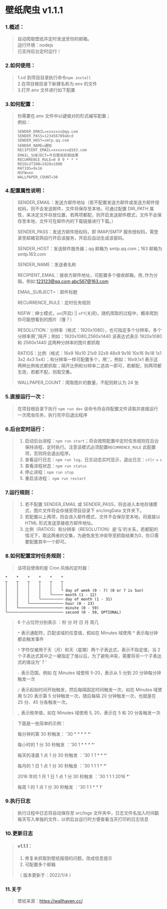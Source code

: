 # 壁纸爬虫 v1.1.1

### 1.概述：

> 自动爬取壁纸并定时发送至你的邮箱。  
> 运行环境：nodejs  
> 已支持后台定时运行！

### 2.如何使用：

> 1.cd 到项目目录执行命令`npm install`  
> 2.在项目根目录下新建名称为.env 的文件  
> 3.打开.env 文件进行如下配置

### 3.如何配置：

> 你需要在.env 文件中以键值对的形式编写配置；  
> 例如：
>
> ```
> SENDER_EMAIL=xxxxxxx@qq.com
> SENDER_PASS=123456789abcd
> SENDER_HOST=smtp.qq.com
> SENDER_NAME=通知
> RECIPIENT_EMAIL=xxxxxxx@163.com
> EMAIL_SUBJECT=今日壁纸抓取结果
> RECURRENCE_RULE=0 0 9 * * *
> RESOLUTION=1920x1080
> RATIOS=9x16
> NSFW=on
> WALLPAPER_COUNT=30
> ```

### 4.配置属性说明：

> SENDER_EMAIL：发送方邮件地址（若不配置发送方邮件或发送方邮件授权码，则不会发送邮件，文件将保存至本地，可通过配置 DIR_PATH 属性，来决定文件存放位置，若两项都配，则开启发送邮件模式，文件不会保存至本地，文件可在邮件内的下载链接进行下载。）
>
> SENDER_PASS：发送方邮件授权码，即 IMAP/SMTP 服务授权码，需登录至邮箱官网自行开启该服务，开启后自动生成该密码。
>
> SENDER_HOST：发送邮件服务器；qq 邮箱为 smtp.qq.com；163 邮箱为 smtp.163.com
>
> SENDER_NAME：发送者名称
>
> RECIPIENT_EMAIL：接收方邮件地址，可配置多个接收邮箱，用`,`作为分隔，例如:123123@qq.com,abc567@163.com
>
> EMAIL_SUBJECT=：邮件标题
>
> RECURRENCE_RULE：定时任务规则
>
> NSFW：绅士模式，` on `(开启) || ` off `(关闭)，随机爬取的过程中，概率爬到你可能想看到的图片（懂？）
>
> RESOLUTION：分辨率（格式：1920x1080），也可指定多个分辨率，多个分辨率用','隔开；例如：1920x1080,2560x1440 该表达式表示 1920x1080 和 2560x1440 这两种分辨率的图片都抓取
>
> RATIOS：比例（格式：16x9 16x10 21x9 32x9 48x9 9x16 10x16 9x18 1x1 3x2 4x3 5x4）；和分辨率一样可配置多个，用','，例如：16x9,1x1 表示这两种比例格式都抓取；隔开比例和分辨率二选其一即可，若都配，则两项都生效，若都不配，则取交集。
>
> WALLPAPER_COUNT：爬取图片的数量，不配则默认为 24 张

### 5.直接运行一次：

> 在项目根目录下执行 `npm run dev` 该命令将会将配置文件读取并直接运行一次爬虫任务，执行完毕后退出程序

### 6.后台定时运行：

> 1. 启动后台进程：`npm run start`；将会按照配置中定时任务规则在后台保持进程，定时执行。注意该模式必须配置`RECURRENCE_RULE` 此配置项，否则将会退出程序。
> 2. 查看运行日志：`npm run log`，日志动态实时显示，退出日志：` ctlr ` + ` c `    
> 3. 查看进程状态：`npm run status`
> 4. 停止进程：`npm run stop`
> 5. 重启该进程： `npm run restart`

### 7.运行规则：

> 1. 若不配置 SENDER_EMAIL 或 SENDER_PASS，将会进入本地存储模式，图片文件将会存储至项目目录下 src/imgData 文件夹下。
> 2. 若配置以上两项，则会进入邮件模式，文件不会保存至本地，将直接以 HTML 形式发送至接收方邮件地址。
> 3. 比例（RATIOS）和分辨率（RESOLUTION）是‘与’的关系，若都配的情况下，取这两者的交集，为避免发生冲突导至抓取结果为0，你只需要配置其中一个即可。

### 8.如何配置定时任务规则：

> 该项目使用的是 Cron 风格的定时器：

```
*    *    *    *    *    *
┬    ┬    ┬    ┬    ┬    ┬
│    │    │    │    │    │
│    │    │    │    │    └ day of week (0 - 7) (0 or 7 is Sun)
│    │    │    │    └───── month (1 - 12)
│    │    │    └────────── day of month (1 - 31)
│    │    └─────────────── hour (0 - 23)
│    └──────────────────── minute (0 - 59)
└───────────────────────── second (0 - 59, OPTIONAL)
```

> 6 个占位符分别表示 ：秒 分 时 日 月 周几
>
> `*` 表示通配符，匹配该域的任意值，假如在 Minutes 域使用 \* 表示每分钟都会触发事件
>
> `?` 字符仅被用于天（月）和天（星期）两个子表达式，表示不指定值，当 2 个子表达式其中之一被指定了值以后，为了避免冲突，需要将另一个子表达式的值设为' ? '
>
> `-` 表示范围，例如 在 Minutes 域使用 5-20，表示从 5 分到 20 分钟每分钟触发一次
>
> `/` 表示起始时间开始触发，然后每隔固定时间触发一次，如在 Minutes 域使用 5/20 表示第 5 分钟触发一次，随后每隔 20 分钟触发一次，也就是在 25 分、45 分各触发一次。
>
> `,` 表示枚举值，如在 Minutes 域使用 5, 20，表示在 5 和 20 分各触发一次

> 下面是一些简单的示例：
>
> 每分钟的第 30 秒触发： '30 \* \* \* \* \*'
>
> 每小时的 1 分 30 秒触发 ：'30 1 \* \* \* \*'
>
> 每天的凌晨 1 点 1 分 30 秒触发 ：'30 1 1 \* \* \*'
>
> 每月的 1 日 1 点 1 分 30 秒触发 ：'30 1 1 1 \* \*'
>
> 2016 年的 1 月 1 日 1 点 1 分 30 秒触发 ：'30 1 1 1 2016 \*'
>
> 每周 1 的 1 点 1 分 30 秒触发 ：'30 1 1 \* \* 1'

### 9.执行日志

> 执行过程中日志将自动保存至 src/logs 文件夹中，日志文件名加入时间戳每天写入单独的文件，以供后台运行时方便查看当天打印的日志信息

### 10.更新日志

> #### v1.1.1：
>
> 1. 修复未抓取到壁纸报错的问题，改成信息提示
> 2. 可配置多个邮箱
>
> （ 版本更新于：2022/1/4 ）

### 11.关于

> 壁纸来源：https://wallhaven.cc/
